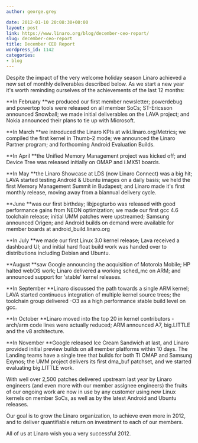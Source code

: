 ```yaml
---
author: george.grey

date: 2012-01-10 20:08:30+00:00
layout: post
link: https://www.linaro.org/blog/december-ceo-report/
slug: december-ceo-report
title: December CEO Report
wordpress_id: 1142
categories:
- blog
---
```


Despite the impact of the very welcome holiday season Linaro achieved a new set of monthly deliverables described below. As we start a new year it's worth reminding ourselves of the achievements of the last 12 months:

**In February **we produced our first member newsletter; powerdebug and powertop tools were released on all member SoCs; ST-Ericsson announced Snowball; we made initial deliverables on the LAVA project; and Nokia announced their plans to tie up with Microsoft.

**In March **we introduced the Linaro KPIs at wiki.linaro.org/Metrics; we compiled the first kernel in Thumb-2 mode; we announced the Linaro Partner program; and forthcoming Android Evaluation Builds.

**In April **the Unified Memory Management project was kicked off; and Device Tree was released initially on OMAP and i.MX51 boards.

**In May **the Linaro Showcase at LDS (now Linaro Connect) was a big hit; LAVA started testing Android & Ubuntu images on a daily basis; we held the first Memory Management Summit in Budapest; and Linaro made it's first monthly release, moving away from a biannual delivery cycle.

**June **was our first birthday; libjpegturbo was released with good performance gains from NEON optimization; we made our first gcc 4.6 toolchain release; initial UMM patches were upstreamed; Samsung announced Origen; and Android builds on demand were available for member boards at android_build.linaro.org

**In July **we made our first Linux 3.0 kernel release; Lava received a dashboard UI; and initial hard float build work was handed over to distributions including Debian and Ubuntu.

**August **saw Google announcing the acquisition of Motorola Mobile; HP halted webOS work; Linaro delivered a working sched_mc on ARM; and announced support for 'stable' kernel releases.

**In September **Linaro discussed the path towards a single ARM kernel; LAVA started continuous integration of multiple kernel source trees; the toolchain group delivered -O3 as a high performance stable build level on gcc.

**In October **Linaro moved into the top 20 in kernel contributors - arch/arm code lines were actually reduced; ARM announced A7, big.LITTLE and the v8 architecture.

**In November **Google released Ice Cream Sandwich at last, and Linaro provided initial preview builds on all member platforms within 10 days. The Landing teams have a single tree that builds for both TI OMAP and Samsung Exynos; the UMM project delivers its first dma_buf patchset, and we started evaluating big.LITTLE work.

With well over 2,500 patches delivered upstream last year by Linaro engineers (and even more with our member assignee engineers) the fruits of our ongoing work are now in use by any customer using new Linux kernels on member SoCs, as well as by the latest Android and Ubuntu releases.

Our goal is to grow the Linaro organization, to achieve even more in 2012, and to deliver quantifiable return on investment to each of our members.

All of us at Linaro wish you a very successful 2012.


